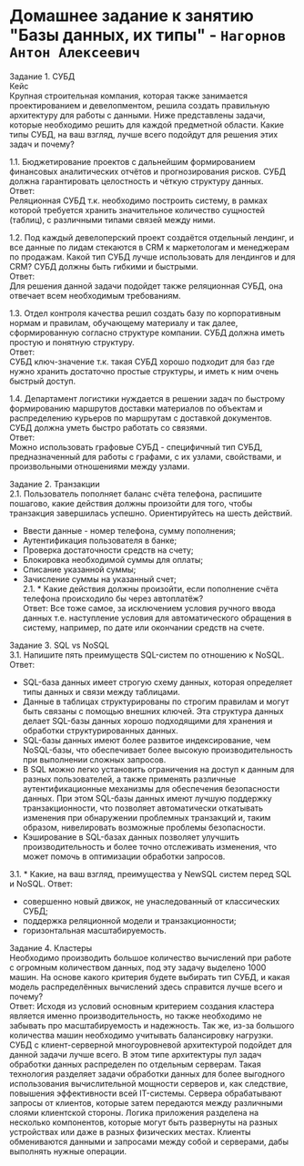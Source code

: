 # Домашнее задание к занятию "Базы данных, их типы" - `Нагорнов Антон Алексеевич`
Задание 1. СУБД  
Кейс  
Крупная строительная компания, которая также занимается проектированием и девелопментом, решила создать правильную архитектуру для работы с данными. Ниже представлены задачи, которые необходимо решить для каждой предметной области.
Какие типы СУБД, на ваш взгляд, лучше всего подойдут для решения этих задач и почему?

1.1. Бюджетирование проектов с дальнейшим формированием финансовых аналитических отчётов и прогнозирования рисков. СУБД должна гарантировать целостность и чёткую структуру данных.  
Ответ:   
Реляционная СУБД т.к. необходимо построить систему, в рамках которой требуется хранить значительное количество сущностей (таблиц), с различными типами связей между ними.

1.2. Под каждый девелоперский проект создаётся отдельный лендинг, и все данные по лидам стекаются в CRM к маркетологам и менеджерам по продажам. Какой тип СУБД лучше использовать для лендингов и для CRM? СУБД должны быть гибкими и быстрыми.  
Ответ:  
Для решения данной задачи подойдет также реляционная СУБД, она отвечает всем необходимым требованиям.
           
1.3. Отдел контроля качества решил создать базу по корпоративным нормам и правилам, обучающему материалу и так далее, сформированную согласно структуре компании. СУБД должна иметь простую и понятную структуру.  
Ответ:  
СУБД ключ-значение т.к. такая СУБД хорошо подходит для баз где нужно хранить достаточно простые структуры, и иметь к ним очень быстрый доступ.

1.4. Департамент логистики нуждается в решении задач по быстрому формированию маршрутов доставки материалов по объектам и распределению курьеров по маршрутам с доставкой документов. СУБД должна уметь быстро работать со связями.  
Ответ:  
Можно использовать графовые СУБД - специфичный тип СУБД, предназначенный для работы с графами, с их узлами, свойствами, и произвольными отношениями между узлами.

Задание 2. Транзакции  
2.1. Пользователь пополняет баланс счёта телефона, распишите пошагово, какие действия должны произойти для того, чтобы транзакция завершилась успешно. Ориентируйтесь на шесть действий.
- Ввести данные - номер телефона, сумму пополнения;
- Аутентификация пользователя в банке;
- Проверка достаточности средств на счету;
- Блокировка необходимой суммы для оплаты;
- Списание указанной суммы;
- Зачисление суммы на указанный счет;  
2.1. * Какие действия должны произойти, если пополнение счёта телефона происходило бы через автоплатёж?  
Ответ: Все тоже самое, за исключением условия ручного ввода данных т.е. наступление условия для автоматического обращения в систему, например, по дате или окончании средств на счете.

Задание 3. SQL vs NoSQL  
3.1. Напишите пять преимуществ SQL-систем по отношению к NoSQL.  
Ответ:
- SQL-база данных имеет строгую схему данных, которая определяет типы данных и связи между таблицами.
- Данные в таблицах структурированы по строгим правилам и могут быть связаны с помощью внешних ключей. Эта структура данных делает SQL-базы данных хорошо подходящими для хранения и обработки структурированных данных.
- SQL-базы данных имеют более развитое индексирование, чем NoSQL-базы, что обеспечивает более высокую производительность при выполнении сложных запросов.
- В SQL можно легко установить ограничения на доступ к данным для разных пользователей, а также применять различные аутентификационные механизмы для обеспечения безопасности данных. При этом SQL-базы данных имеют лучшую поддержку транзакционности, что позволяет автоматически откатывать изменения при обнаружении проблемных транзакций и, таким образом, нивелировать возможные проблемы безопасности.
- Кэширование в SQL-базах данных позволяет улучшить производительность и более точно отслеживать изменения, что может помочь в оптимизации обработки запросов.

3.1. * Какие, на ваш взгляд, преимущества у NewSQL систем перед SQL и NoSQL.
Ответ:
- совершенно новый движок, не унаследованный от классических СУБД;
- поддержка реляционной модели и транзакционности;
- горизонтальная масштабируемость.

Задание 4. Кластеры  
Необходимо производить большое количество вычислений при работе с огромным количеством данных, под эту задачу выделено 1000 машин.
На основе какого критерия будете выбирать тип СУБД, и какая модель распределённых вычислений здесь справится лучше всего и почему?  
Ответ:
Исходя из условий основным критерием создания кластера является именно производительность, но также необходимо не забывать про масштабируемость и надежность. Так же, из-за большого количества машин необходимо учитывать балансировку нагрузки. СУБД с клиент-серверной многоуровневой архитектурой подойдет для данной задачи лучше всего. В этом типе архитектуры пул задач обработки данных распределен по отдельным серверам. Такая технология разделяет задачи обработки данных для более выгодного использования вычислительной мощности серверов и, как следствие, повышения эффективности всей IT-системы. Сервера обрабатывают запросы от клиентов, которые затем передаются между различными слоями клиентской стороны. Логика приложения разделена на несколько компонентов, которые могут быть развернуты на разных устройствах или даже в разных физических местах. Клиенты обмениваются данными и запросами между собой и серверами, дабы выполнять нужные операции.
